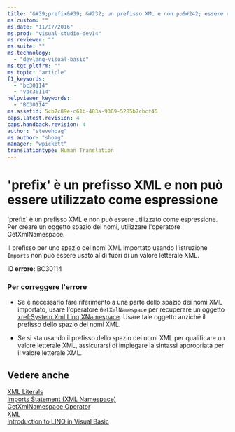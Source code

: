 ```yaml
---
title: "&#39;prefix&#39; &#232; un prefisso XML e non pu&#242; essere utilizzato come espressione | Microsoft Docs"
ms.custom: ""
ms.date: "11/17/2016"
ms.prod: "visual-studio-dev14"
ms.reviewer: ""
ms.suite: ""
ms.technology: 
  - "devlang-visual-basic"
ms.tgt_pltfrm: ""
ms.topic: "article"
f1_keywords: 
  - "bc30114"
  - "vbc30114"
helpviewer_keywords: 
  - "BC30114"
ms.assetid: 5cb7c89e-c61b-483a-9369-5285b7cbcf45
caps.latest.revision: 4
caps.handback.revision: 4
author: "stevehoag"
ms.author: "shoag"
manager: "wpickett"
translationtype: Human Translation
---
```

# &#39;prefix&#39; &#232; un prefisso XML e non pu&#242; essere utilizzato come espressione
'prefix' è un prefisso XML e non può essere utilizzato come espressione. Per creare un oggetto spazio dei nomi, utilizzare l'operatore GetXmlNamespace.  
  
 Il prefisso per uno spazio dei nomi XML importato usando l'istruzione `Imports` non può essere usato al di fuori di un valore letterale XML.  
  
 **ID errore:** BC30114  
  
### Per correggere l'errore  
  
-   Se è necessario fare riferimento a una parte dello spazio dei nomi XML importato, usare l'operatore `GetXmlNamespace` per recuperare un oggetto <xref:System.Xml.Linq.XNamespace>. Usare tale oggetto anziché il prefisso dello spazio dei nomi XML.  
  
-   Se si sta usando il prefisso dello spazio dei nomi XML per qualificare un valore letterale XML, assicurarsi di impiegare la sintassi appropriata per il valore letterale XML.  
  
## Vedere anche  
 [XML Literals](../../visual-basic/language-reference/xml-literals/index.md)   
 [Imports Statement \(XML Namespace\)](../../visual-basic/language-reference/statements/imports-statement-xml-namespace.md)   
 [GetXmlNamespace Operator](../../visual-basic/language-reference/operators/getxmlnamespace-operator.md)   
 [XML](../../visual-basic/programming-guide/language-features/xml/index.md)   
 [Introduction to LINQ in Visual Basic](../../visual-basic/programming-guide/language-features/linq/introduction-to-linq.md)
